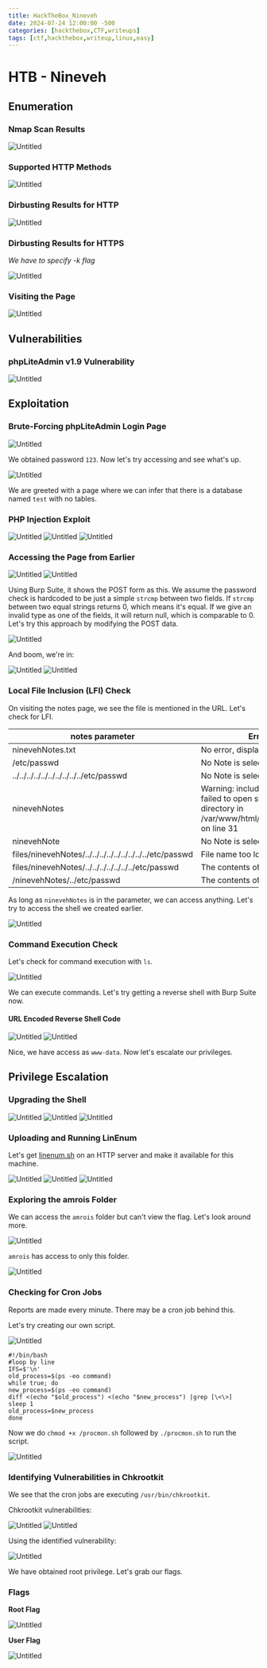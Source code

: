 ```yaml
---
title: HackTheBox_Nineveh
date: 2024-07-24 12:00:00 -500
categories: [hackthebox,CTF,writeups]
tags: [ctf,hackthebox,writeup,linux,easy]
---
```


# HTB - Nineveh

## Enumeration

### Nmap Scan Results

![Untitled](/assets/img/nineveh/1.png)

### Supported HTTP Methods

![Untitled](/assets/img/nineveh/2.png)

### Dirbusting Results for HTTP

![Untitled](/assets/img/nineveh/3.png)

### Dirbusting Results for HTTPS

*We have to specify -k flag*

![Untitled](/assets/img/nineveh/4.png)

### Visiting the Page

![Untitled](/assets/img/nineveh/5.png)

## Vulnerabilities

### phpLiteAdmin v1.9 Vulnerability

![Untitled](/assets/img/nineveh/6.png)

## Exploitation

### Brute-Forcing phpLiteAdmin Login Page

![Untitled](/assets/img/nineveh/7.png)

We obtained password `123`. Now let's try accessing and see what's up.

![Untitled](/assets/img/nineveh/8.png)

We are greeted with a page where we can infer that there is a database named `test` with no tables.

### PHP Injection Exploit

![Untitled](/assets/img/nineveh/9.png)
![Untitled](/assets/img/nineveh/10.png)
![Untitled](/assets/img/nineveh/11.png)

### Accessing the Page from Earlier

![Untitled](/assets/img/nineveh/12.png)
![Untitled](/assets/img/nineveh/13.png)

Using Burp Suite, it shows the POST form as this. We assume the password check is hardcoded to be just a simple `strcmp` between two fields. If `strcmp` between two equal strings returns 0, which means it's equal. If we give an invalid type as one of the fields, it will return null, which is comparable to 0. Let's try this approach by modifying the POST data.

![Untitled](/assets/img/nineveh/14.png)

And boom, we're in:

![Untitled](/assets/img/nineveh/15.png)
![Untitled](/assets/img/nineveh/16.png)

### Local File Inclusion (LFI) Check

On visiting the notes page, we see the file is mentioned in the URL. Let's check for LFI.

| notes parameter | Error Message |
| --- | --- |
| ninevehNotes.txt | No error, displays note |
| /etc/passwd | No Note is selected. |
| ../../../../../../../../../../etc/passwd | No Note is selected. |
| ninevehNotes | Warning: include(files/ninevehNotes): failed to open stream: No such file or directory in /var/www/html/department/manage.php on line 31 |
| ninevehNote | No Note is selected. |
| files/ninevehNotes/../../../../../../../../../etc/passwd | File name too long. |
| files/ninevehNotes/../../../../../../../etc/passwd | The contents of /etc/passwd |
| /ninevehNotes/../etc/passwd | The contents of /etc/passwd |

As long as `ninevehNotes` is in the parameter, we can access anything. Let's try to access the shell we created earlier.

![Untitled](/assets/img/nineveh/17.png)

### Command Execution Check

Let's check for command execution with `ls`.

![Untitled](/assets/img/nineveh/18.png)

We can execute commands. Let's try getting a reverse shell with Burp Suite now.

#### URL Encoded Reverse Shell Code

![Untitled](/assets/img/nineveh/19.png)
![Untitled](/assets/img/nineveh/20.png)

Nice, we have access as `www-data`. Now let's escalate our privileges.

## Privilege Escalation

### Upgrading the Shell

![Untitled](/assets/img/nineveh/21.png)
![Untitled](/assets/img/nineveh/22.png)
![Untitled](/assets/img/nineveh/23.png)

### Uploading and Running LinEnum

Let's get [linenum.sh](http://linenum.sh) on an HTTP server and make it available for this machine.

![Untitled](/assets/img/nineveh/24.png)
![Untitled](/assets/img/nineveh/25.png)
![Untitled](/assets/img/nineveh/26.png)

### Exploring the amrois Folder

We can access the `amrois` folder but can't view the flag. Let's look around more.

![Untitled](/assets/img/nineveh/27.png)

`amrois` has access to only this folder.

![Untitled](/assets/img/nineveh/28.png)

### Checking for Cron Jobs

Reports are made every minute. There may be a cron job behind this.

Let's try creating our own script.

![Untitled](/assets/img/nineveh/29.png)

```
#!/bin/bash
#loop by line
IFS=$'\n'
old_process=$(ps -eo command)
while true; do
new_process=$(ps -eo command)
diff <(echo "$old_process") <(echo "$new_process") |grep [\<\>]
sleep 1
old_process=$new_process
done
```

Now we do `chmod +x /procmon.sh` followed by `./procmon.sh` to run the script.

![Untitled](/assets/img/nineveh/30.png)

### Identifying Vulnerabilities in Chkrootkit

We see that the cron jobs are executing `/usr/bin/chkrootkit`.

Chkrootkit vulnerabilities:

![Untitled](/assets/img/nineveh/31.png)
![Untitled](/assets/img/nineveh/32.png)

Using the identified vulnerability:

![Untitled](/assets/img/nineveh/33.png)

We have obtained root privilege. Let's grab our flags.

### Flags

**Root Flag**

![Untitled](/assets/img/nineveh/34.png)

**User Flag**

![Untitled](/assets/img/nineveh/35.png)
